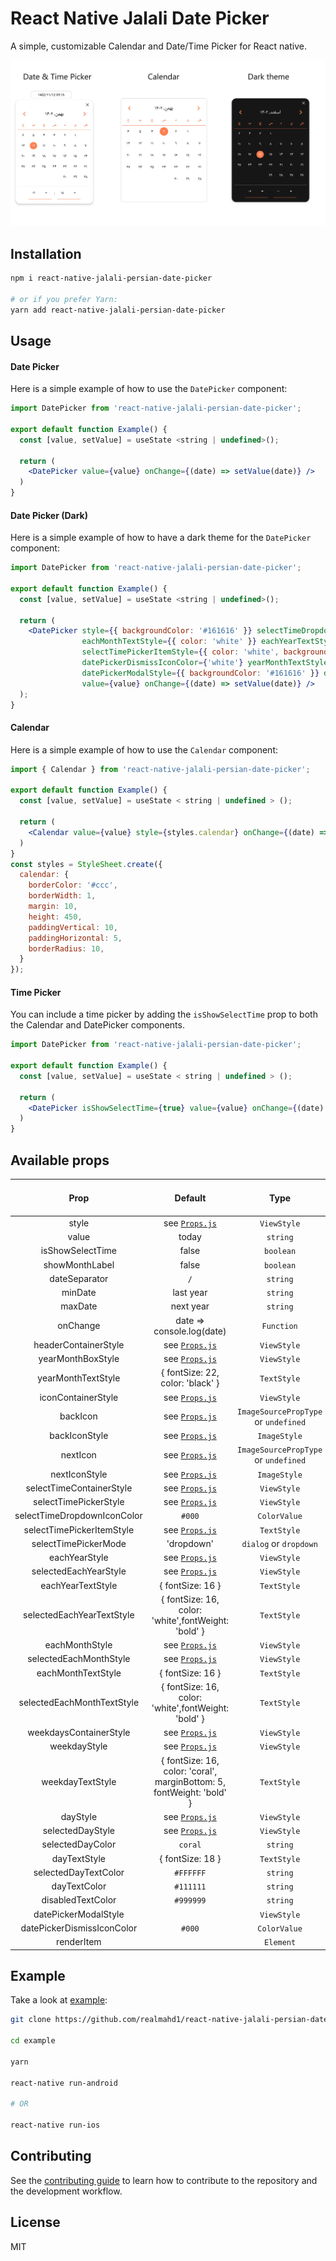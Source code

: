 # React Native Jalali Date Picker

A simple, customizable Calendar and Date/Time Picker for React native.
<div align="center">
  <img src="./example/assets/screenshot-1.png" alt="date picker"/>
</div>

## Installation

```bash
npm i react-native-jalali-persian-date-picker

# or if you prefer Yarn:
yarn add react-native-jalali-persian-date-picker

```

## Usage

#### Date Picker

Here is a simple example of how to use the `DatePicker` component:

```jsx
import DatePicker from 'react-native-jalali-persian-date-picker';

export default function Example() {
  const [value, setValue] = useState <string | undefined>();

  return (
    <DatePicker value={value} onChange={(date) => setValue(date)} />
  )
}
```
#### Date Picker (Dark)

Here is a simple example of how to have a dark theme for the `DatePicker` component:

```jsx
import DatePicker from 'react-native-jalali-persian-date-picker';

export default function Example() {
  const [value, setValue] = useState <string | undefined>();

  return (
    <DatePicker style={{ backgroundColor: '#161616' }} selectTimeDropdownIconColor={'white'}
                eachMonthTextStyle={{ color: 'white' }} eachYearTextStyle={{ color: 'white' }}
                selectTimePickerItemStyle={{ color: 'white', backgroundColor: '#161616' }}
                datePickerDismissIconColor={'white'} yearMonthTextStyle={{ color: 'white' }}
                datePickerModalStyle={{ backgroundColor: '#161616' }} dayTextColor={'#fff'}
                value={value} onChange={(date) => setValue(date)} />
  );
}
```
#### Calendar

Here is a simple example of how to use the `Calendar` component:

```jsx
import { Calendar } from 'react-native-jalali-persian-date-picker';

export default function Example() {
  const [value, setValue] = useState < string | undefined > ();

  return (
    <Calendar value={value} style={styles.calendar} onChange={(date) => setValue(date)} />
  )
}
const styles = StyleSheet.create({
  calendar: {
    borderColor: '#ccc',
    borderWidth: 1,
    margin: 10,
    height: 450,
    paddingVertical: 10,
    paddingHorizontal: 5,
    borderRadius: 10,
  }
});
```

#### Time Picker

You can include a time picker by adding the `isShowSelectTime` prop to both the Calendar and DatePicker components.

```jsx
import DatePicker from 'react-native-jalali-persian-date-picker';

export default function Example() {
  const [value, setValue] = useState < string | undefined > ();

  return (
    <DatePicker isShowSelectTime={true} value={value} onChange={(date) => setValue(date)} />
  )
}
```

## Available props

|            Prop             |                                Default                                |                     Type                     | Availability (DatePicker/ Calendar) |
|:---------------------------:|:---------------------------------------------------------------------:|:--------------------------------------------:|:-----------------------------------:|
|            style            |                    see [`Props.js`](src/props.js)                     |                 `ViewStyle`                  |                both                 |
|            value            |                                 today                                 |                   `string`                   |                both                 |
|      isShowSelectTime       |                                 false                                 |                  `boolean`                   |                both                 |
|       showMonthLabel        |                                 false                                 |                  `boolean`                   |                both                 |
|        dateSeparator        |                                  `/`                                  |                   `string`                   |                both                 |
|           minDate           |                               last year                               |                   `string`                   |                both                 |
|           maxDate           |                               next year                               |                   `string`                   |                both                 |
|          onChange           |                       date => console.log(date)                       |                  `Function`                  |                both                 |
|    headerContainerStyle     |                    see [`Props.js`](src/props.js)                     |                 `ViewStyle`                  |                both                 |
|      yearMonthBoxStyle      |                    see [`Props.js`](src/props.js)                     |                 `ViewStyle`                  |                both                 |
|     yearMonthTextStyle      |                   { fontSize: 22, color: 'black' }                    |                 `TextStyle`                  |                both                 |
|     iconContainerStyle      |                    see [`Props.js`](src/props.js)                     |                 `ViewStyle`                  |                both                 |
|          backIcon           |                    see [`Props.js`](src/props.js)                     |    `ImageSourcePropType`  or `undefined`     |                both                 |
|        backIconStyle        |                    see [`Props.js`](src/props.js)                     |                 `ImageStyle`                 |                both                 |
|          nextIcon           |                    see [`Props.js`](src/props.js)                     | `ImageSourcePropType`         or `undefined` |                both                 |
|        nextIconStyle        |                    see [`Props.js`](src/props.js)                     |                 `ImageStyle`                 |                both                 |
|  selectTimeContainerStyle   |                    see [`Props.js`](src/props.js)                     |                 `ViewStyle`                  |                both                 |
|    selectTimePickerStyle    |                    see [`Props.js`](src/props.js)                     |                 `ViewStyle`                  |                both                 |
| selectTimeDropdownIconColor |                                `#000`                                 |                 `ColorValue`                 |                both                 |
|  selectTimePickerItemStyle  |                    see [`Props.js`](src/props.js)                     |                 `TextStyle`                  |                both                 |
|    selectTimePickerMode     |                              'dropdown'                               |            `dialog` or `dropdown`            |                both                 |
|        eachYearStyle        |                    see [`Props.js`](src/props.js)                     |                 `ViewStyle`                  |                both                 |
|    selectedEachYearStyle    |                    see [`Props.js`](src/props.js)                     |                 `ViewStyle`                  |                both                 |
|      eachYearTextStyle      |                           { fontSize: 16 }                            |                 `TextStyle`                  |                both                 |
|  selectedEachYearTextStyle  |          { fontSize: 16, color: 'white',fontWeight: 'bold' }          |                 `TextStyle`                  |                both                 |
|       eachMonthStyle        |                    see [`Props.js`](src/props.js)                     |                 `ViewStyle`                  |                both                 |
|   selectedEachMonthStyle    |                    see [`Props.js`](src/props.js)                     |                 `ViewStyle`                  |                both                 |
|     eachMonthTextStyle      |                           { fontSize: 16 }                            |                 `TextStyle`                  |                both                 |
| selectedEachMonthTextStyle  |          { fontSize: 16, color: 'white',fontWeight: 'bold' }          |                 `TextStyle`                  |                both                 |
|   weekdaysContainerStyle    |                    see [`Props.js`](src/props.js)                     |                 `ViewStyle`                  |                both                 |
|        weekdayStyle         |                    see [`Props.js`](src/props.js)                     |                 `ViewStyle`                  |                both                 |
|      weekdayTextStyle       | { fontSize: 16, color: 'coral', marginBottom: 5, fontWeight: 'bold' } |                 `TextStyle`                  |                both                 |
|          dayStyle           |                    see [`Props.js`](src/props.js)                     |                 `ViewStyle`                  |                both                 |
|      selectedDayStyle       |                    see [`Props.js`](src/props.js)                     |                 `ViewStyle`                  |                both                 |
|      selectedDayColor       |                                `coral`                                |                   `string`                   |                both                 |
|        dayTextStyle         |                           { fontSize: 18 }                            |                 `TextStyle`                  |                both                 |
|    selectedDayTextColor     |                               `#FFFFFF`                               |                   `string`                   |                both                 |
|        dayTextColor         |                               `#111111`                               |                   `string`                   |                both                 |
|      disabledTextColor      |                               `#999999`                               |                   `string`                   |                both                 |
|    datePickerModalStyle     |                                                                       |                 `ViewStyle`                  |             DatePicker              |
| datePickerDismissIconColor  |                                `#000`                                 |                 `ColorValue`                 |             DatePicker              |
|         renderItem          |                                                                       |                  `Element`                   |             DatePicker              |

## Example

Take a look at [example](example):

```bash
git clone https://github.com/realmahd1/react-native-jalali-persian-date-picker

cd example

yarn

react-native run-android

# OR

react-native run-ios
```

## Contributing

See the [contributing guide](CONTRIBUTING.md) to learn how to contribute to the repository and the development workflow.

## License

MIT
